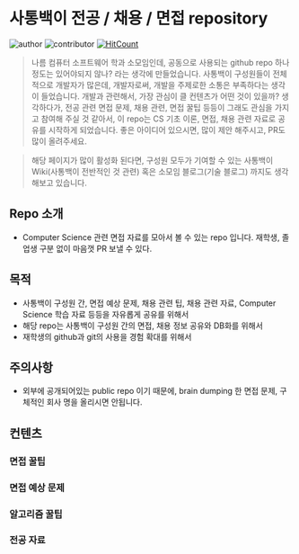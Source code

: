 # 사통백이 전공 / 채용 /  면접 repository

![author](https://img.shields.io/badge/author-thkwon-pink)
![contributor](https://img.shields.io/badge/contributor-0-blue)
[![HitCount](http://hits.dwyl.io/st102/st102-cs-interview-repo.svg)](http://hits.dwyl.io/st102/st102-cs-interview-repo)


> 나름 컴퓨터 소프트웨어 학과 소모임인데, 공동으로 사용되는 github repo 하나 정도는 있어야되지 않나? 라는 생각에 만들었습니다.
사통백이 구성원들이 전체적으로 개발자가 많은데, 개발자로써, 개발을 주제로한 소통은 부족하다는 생각이 들었습니다.
개발과 관련해서, 가장 관심이 클 컨텐츠가 어떤 것이 있을까? 생각하다가, 전공 관련 면접 문제, 채용 관련, 면접 꿀팁 등등이 그래도 관심을 가지고 참여해 주실 것 같아서, 
이 repo는 CS 기초 이론, 면접, 채용 관련 자료로 공유를 시작하게 되었습니다.
좋은 아이디어 있으시면, 많이 제안 해주시고, PR도 많이 올려주세요.

> 해당 페이지가 많이 활성화 된다면, 구성원 모두가 기여할 수 있는 사통백이 Wiki(사통백이 전반적인 것 관련) 혹은 소모임 블로그(기술 블로그) 까지도 생각해보고 있습니다.


## Repo 소개
 * Computer Science 관련 면접 자료를 모아서 볼 수 있는 repo 입니다. 재학생, 졸업생 구분 없이 마음껏 PR 보낼 수 있다.

## 목적
 * 사통백이 구성원 간, 면접 예상 문제, 채용 관련 팁, 채용 관련 자료, Computer Science 학습 자료 등등을 자유롭게 공유를 위해서
 * 해당 repo는 사통백이 구성원 간의 면접, 채용 정보 공유와 DB화를 위해서
 * 재학생의 github과 git의 사용을 경험 확대를 위해서

## 주의사항
 * 외부에 공개되어있는 public repo 이기 때문에, brain dumping 한 면접 문제, 구체적인 회사 명을 올리시면 안됩니다.

## 컨텐츠

### 면접 꿀팁

### 면접 예상 문제

### 알고리즘 꿀팁

### 전공 자료



